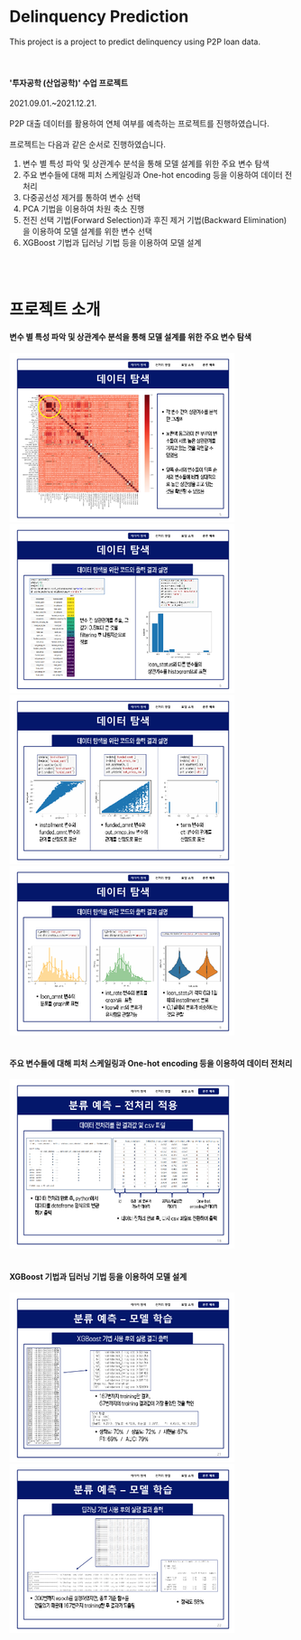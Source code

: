 # Delinquency Prediction
This project is a project to predict delinquency using P2P loan data.<br>
<br>
<br>

#### '투자공학 (산업공학)' 수업 프로젝트<br>
2021.09.01.~2021.12.21.<br>
<br>
P2P 대출 데이터를 활용하여 연체 여부를 예측하는 프로젝트를 진행하였습니다.<br>
<br>
프로젝트는 다음과 같은 순서로 진행하였습니다.<br>
1. 변수 별 특성 파악 및 상관계수 분석을 통해 모델 설계를 위한 주요 변수 탐색<br>
2. 주요 변수들에 대해 피처 스케일링과 One-hot encoding 등을 이용하여 데이터 전처리<br>
3. 다중공선성 제거를 통하여 변수 선택<br>
4. PCA 기법을 이용하여 차원 축소 진행<br>
5. 전진 선택 기법(Forward Selection)과 후진 제거 기법(Backward Elimination)을 이용하여 모델 설계를 위한 변수 선택<br>
6. XGBoost 기법과 딥러닝 기법 등을 이용하여 모델 설계<br>
<br>
<br>

# 프로젝트 소개

#### 변수 별 특성 파악 및 상관계수 분석을 통해 모델 설계를 위한 주요 변수 탐색<br>
<img src="/images/image01.png" width="400"> <img src="/images/image02.png" width="400"><br>
<img src="/images/image03.png" width="400"> <img src="/images/image04.png" width="400"><br>
<br>
#### 주요 변수들에 대해 피처 스케일링과 One-hot encoding 등을 이용하여 데이터 전처리<br>
<img src="/images/image05.png" width="400"><br>
<br>
#### XGBoost 기법과 딥러닝 기법 등을 이용하여 모델 설계<br>
<img src="/images/image06.png" width="400"> <img src="/images/image07.png" width="400"><br>
<br>
